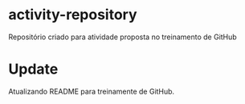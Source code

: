 # activity-repository
Repositório criado para atividade proposta no treinamento de GitHub
# Update
Atualizando README para treinamente de GitHub.
